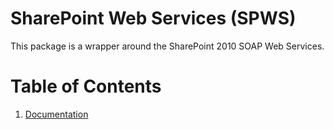 # SharePoint Web Services (SPWS)

This package is a wrapper around the SharePoint 2010 SOAP Web Services.

# Table of Contents

1.  [Documentation](./docs/globals.md)